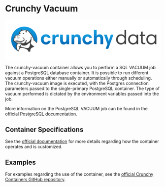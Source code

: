 # Crunchy Vacuum

![](https://raw.githubusercontent.com/CrunchyData/crunchy-containers/master/images/crunchy_logo.png)

The crunchy-vacuum container allows you to perform a SQL VACUUM job against a PostgreSQL database container. It is possible to run different vacuum operations either manually or automatically through scheduling. The crunchy-vacuum image is executed, with the Postgres connection parameters passed to the single-primary PostgreSQL container. The type of vacuum performed is dictated by the environment variables passed into the job.

More information on the PostgreSQL VACUUM job can be found in the [official PostgreSQL documentation](https://www.postgresql.org/docs/current/static/sql-vacuum.html).

## Container Specifications

See the [official documentation](https://crunchydata.github.io/crunchy-containers/container-specifications/crunchy-vacuum/) for more details regarding how the container operates and is customized.

## Examples

For examples regarding the use of the container, see the [official Crunchy Containers GitHub repository](https://github.com/CrunchyData/crunchy-containers/tree/master/examples/docker).

